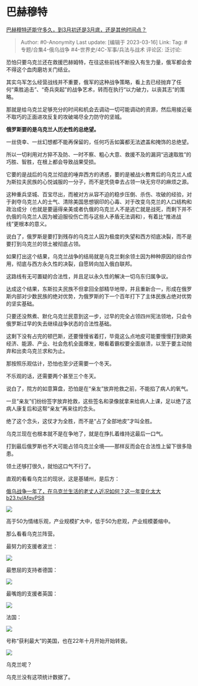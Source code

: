 # 巴赫穆特
[巴赫穆特还能守多久，到3月初还是3月底，还是其他时间点？](https://www.zhihu.com/question/584982335/answer/2939423553)

> Author: #0-Anonymity
> Last update: [编辑于 2023-03-16]
> Link:
> Tag: #专题/合集4-俄乌战争 #4-世界史/4C-军事/兵法与战术
> 评论区:
> 泛讨论:

恐怕只要乌克兰还在救援巴赫姆特，在往这些前线不断投入有生力量，俄军都会舍不得这个血肉磨坊关门结业。

其实乌军怎么经营战线并不重要，俄军的这种战争策略，看上去已经抛弃了任何“乘胜追击”、“奇兵突起”的战争艺术，转而在执行“以力破力，以丧其志”的策略。

那就是给乌克兰足够充分的时间和机会去调动一切可能调动的资源，然后用接近毫不取巧的正面进攻反复的攻破竭尽全力防守的坚城。

**俄罗斯要的是乌克兰人历史性的总绝望。**

一丝侥幸、一丝幻想都不能再保留的，任何巧舌如簧都无法遮盖和掩饰的总绝望。

所以一切利用对方猝不及防、一时不察、粗心大意、救援不及的漏洞“迅速取胜”的巧胜、智胜，在根上都会导致战果受损。

它要的是战后的乌克兰彻底的唾弃西方的诱惑，要的是被战火教育后的乌克兰人成为斯拉夫民族的心悦诚服的一分子，而不是凭侥幸去占领一块无穷尽的麻烦之源。

这种重兵坚城、百宝尽出，而被对方从容不迫的稳步压倒、杀伤、攻破的经验，对于剥夺乌克兰人的士气、清除美国思想钢印的心毒、对于改变乌克兰的人口结构和政治成分（也就是要逼得亲美或者仇俄的乌克兰人不是逃亡就是战死，而剩下并不仇俄的乌克兰人因为被迫服役伤亡而与这些人矛盾无法调和），有着比“推进战线”更根本的意义。

说白了，俄罗斯是要打到残存的乌克兰人因为极度的失望和西方彻底决裂，而不是要打到乌克兰的领土被彻底占领。

如果打出这个结果，乌克兰战争的结局就是乌克兰剩余领土因为种种原因的综合作用，彻底与西方永久性的决裂，自愿转向加入俄白联邦。

这路线有无可置疑的合法性，并且足以永久性的解决一切乌东归属争议。

达成这个结果，东斯拉夫民族不但拿回全部精华地带，并且重新合一，形成在俄罗斯内部对少数民族的绝对优势，为俄罗斯的下一个百年打下了主体民族占绝对优势的坚实基础。

只要还没熬煮、默化乌克兰民意到这一步，过早的完全占领四州宪法领地，只会令俄罗斯过早的失去继续战争状态的合法性基础。

这剩下没有占完的顿巴斯，还要慢慢省着打，毕竟这么点地皮可能要慢慢打到欧美经济、能源、产业、社会危机全面爆发，眼看着霸权要全面崩溃，以至于要主动抛弃和出卖乌克兰求和为止。

那按照乐观估计，恐怕也至少还需要一个冬天。

不乐观的话，还需要两个甚至三个冬天。

说白了，院方的如意算盘，恐怕是在“亲友”放弃抢救之前，不能掐了病人的氧气。

一旦“亲友”们纷纷签字放弃抢救，这些签名和录像就拿来给病人上课，足以绝了这病人康复后和这帮“亲友”再来往的念头。

绝了这个念头，这仗才为全胜，而不是“占了全部地皮”才叫全胜。

乌克兰现在也根本就不是在争地了，就是在挣扎着维持这最后一口气。

打到最后俄罗斯也不大可能占领乌克兰全境——那样反而会在合法性上留下很多隐患。

领土还够打很久，就怕这口气不行了。

直观的看看乌克兰的现状，这是基辅州，是后方：

[俄乌战争一年了，在乌克兰生活的老丈人近况如何？这一年变化太大​b23.tv/AfqvPS8](https://link.zhihu.com/?target=https%3A//b23.tv/AfqvPS8)

![](https://pic1.zhimg.com/50/v2-68b6a12ee81cadb5da360e8d7682aa37_720w.jpg?source=1940ef5c)

高于50为情绪乐观，产业规模扩大中，低于50为悲观，产业规模萎缩中。

那么看看乌克兰阵营。

最努力的支援者波兰：

![](https://pica.zhimg.com/50/v2-9c1c857e0c404a41e3f0ec67aa837cc6_720w.jpg?source=1940ef5c)

最憋屈的支持者德国：

![](https://picx.zhimg.com/50/v2-983ccca036b95c2c9ff49b95ecb6d935_720w.jpg?source=1940ef5c)

最嘴炮的支援者英国：

![](https://picx.zhimg.com/50/v2-3f01f136996dd637b3f1aae59d74fd9b_720w.jpg?source=1940ef5c)

法国：

![](https://pic1.zhimg.com/50/v2-b0cdfe64fefcd4727d0d6e7b6d1ea875_720w.jpg?source=1940ef5c)

号称“获利最大”的美国，也在22年十月开始开始转衰。

![](https://picx.zhimg.com/50/v2-6d42d929ab3c2deef531ade279ad16a0_720w.jpg?source=1940ef5c)

乌克兰呢？

乌克兰没有这项统计数据了。
